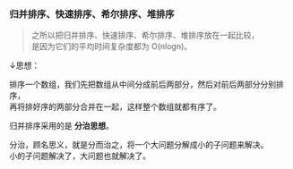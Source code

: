 ### 归并排序、快速排序、希尔排序、堆排序

> 之所以把归并排序、快速排序、希尔排序、堆排序放在一起比较，  
是因为它们的平均时间复杂度都为 O(nlogn)。

↓思想：

排序一个数组，我们先把数组从中间分成前后两部分，然后对前后两部分分别排序，  
再将排好序的两部分合并在一起，这样整个数组就都有序了。

归并排序采用的是 **分治思想**。

分治，顾名思义，就是分而治之，将一个大问题分解成小的子问题来解决。  
小的子问题解决了，大问题也就解决了。


